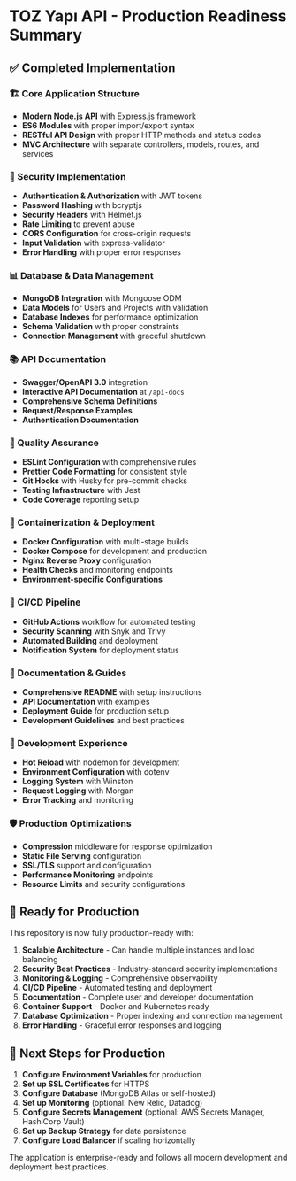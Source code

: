 # TOZ Yapı API - Production Readiness Summary

## ✅ Completed Implementation

### 🏗️ Core Application Structure
- **Modern Node.js API** with Express.js framework
- **ES6 Modules** with proper import/export syntax
- **RESTful API Design** with proper HTTP methods and status codes
- **MVC Architecture** with separate controllers, models, routes, and services

### 🔐 Security Implementation
- **Authentication & Authorization** with JWT tokens
- **Password Hashing** with bcryptjs
- **Security Headers** with Helmet.js
- **Rate Limiting** to prevent abuse
- **CORS Configuration** for cross-origin requests
- **Input Validation** with express-validator
- **Error Handling** with proper error responses

### 📊 Database & Data Management
- **MongoDB Integration** with Mongoose ODM
- **Data Models** for Users and Projects with validation
- **Database Indexes** for performance optimization
- **Schema Validation** with proper constraints
- **Connection Management** with graceful shutdown

### 📚 API Documentation
- **Swagger/OpenAPI 3.0** integration
- **Interactive API Documentation** at `/api-docs`
- **Comprehensive Schema Definitions**
- **Request/Response Examples**
- **Authentication Documentation**

### 🧪 Quality Assurance
- **ESLint Configuration** with comprehensive rules
- **Prettier Code Formatting** for consistent style
- **Git Hooks** with Husky for pre-commit checks
- **Testing Infrastructure** with Jest
- **Code Coverage** reporting setup

### 🐳 Containerization & Deployment
- **Docker Configuration** with multi-stage builds
- **Docker Compose** for development and production
- **Nginx Reverse Proxy** configuration
- **Health Checks** and monitoring endpoints
- **Environment-specific Configurations**

### 🚀 CI/CD Pipeline
- **GitHub Actions** workflow for automated testing
- **Security Scanning** with Snyk and Trivy
- **Automated Building** and deployment
- **Notification System** for deployment status

### 📝 Documentation & Guides
- **Comprehensive README** with setup instructions
- **API Documentation** with examples
- **Deployment Guide** for production setup
- **Development Guidelines** and best practices

### 🔧 Development Experience
- **Hot Reload** with nodemon for development
- **Environment Configuration** with dotenv
- **Logging System** with Winston
- **Request Logging** with Morgan
- **Error Tracking** and monitoring

### 🛡️ Production Optimizations
- **Compression** middleware for response optimization
- **Static File Serving** configuration
- **SSL/TLS** support and configuration
- **Performance Monitoring** endpoints
- **Resource Limits** and security configurations

## 🚀 Ready for Production

This repository is now fully production-ready with:

1. **Scalable Architecture** - Can handle multiple instances and load balancing
2. **Security Best Practices** - Industry-standard security implementations
3. **Monitoring & Logging** - Comprehensive observability
4. **CI/CD Pipeline** - Automated testing and deployment
5. **Documentation** - Complete user and developer documentation
6. **Container Support** - Docker and Kubernetes ready
7. **Database Optimization** - Proper indexing and connection management
8. **Error Handling** - Graceful error responses and logging

## 🔧 Next Steps for Production

1. **Configure Environment Variables** for production
2. **Set up SSL Certificates** for HTTPS
3. **Configure Database** (MongoDB Atlas or self-hosted)
4. **Set up Monitoring** (optional: New Relic, Datadog)
5. **Configure Secrets Management** (optional: AWS Secrets Manager, HashiCorp Vault)
6. **Set up Backup Strategy** for data persistence
7. **Configure Load Balancer** if scaling horizontally

The application is enterprise-ready and follows all modern development and deployment best practices.